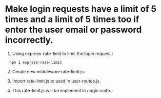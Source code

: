 <!-- ![Banner](images/Implementing%20CORS.png)

<h4 align='center'>NOTE: I used the previous project in week 11 making RESTful API.</h4>

<h5 align='center'>Link for previous week 11 assignment :</h5>

<p align='center'>
<a href="https://week-11-sanhendrindp-production.up.railway.app/">week-11-sanhendrindp-production.up.railway.app/</a>
</p>

# Introduction

CORS stands for Cross-Origin Resource Sharing. It is a security feature implemented by web browsers to control and restrict web page scripts or applications running at one origin (domain) from making requests to a different origin (domain).

In this assignment, I try to implementing CORS in my previous RESTful API in week 11. The CORS that I implemented will run on a local server, which is **port: 7000** and **port: 8000**. I will also implement x-request-id in the response header, and setup helmet as protection against common web vulnerabilities.

# Set x-request-id in response header

In folder middleware, I created a new middleware called **requestIdMiddlware**.

  <p align="center">
    <img src="images/requestIdMiddleware.PNG">
  </p>

In that code, I install **UUID** package that is used for the uniqueness of an identifier when generated in x-request-id header.

```
npm i uuid
```

If the x-request-id header exists in the incoming request, it will sets the x-request-id header in the response to the value of the existing header using res.setHeader().

In summary, it will sets the generated UUID as the x-request-id header in the response. This middleware ensures that each incoming request is associated with a unique x-request-id, either by using an existing one or generating a new one.

Then in folder app.js, i call requestIdMiddleware to all my routes especially for root route ("/"). So this will ensure that any requests passing through these routes will be modified or get the appropriate x-request-id.

  <p align="center">
    <img src="images/Applying requestIdMiddleware.PNG">
  </p>

# Implementing CORS

## Global CORS

In this setup, i implement a global CORS on app.js that will run on front-end in **port: 7000** and **port: 8000**.

  <p align="center">
    <img src="images/Cors Global.PNG">
  </p>

This means, when request from front-end is in port: 7000 and port: 8000, it will be allowed by CORS for all methods which is GET, POST, PUT, DELETE. Then I tried to implement CORS pre-flight and added method OPTIONS and handle the responds for all routes with **app.options('\*')**.

## Independent CORS

For this setup, i implement independent CORS in folder routes for product-routes.js and order-routes.js.

  <p align="center">
    <img src="images/Cors Independent for ClientX.PNG">
  </p>

In product-routes.js, i define **client-x** will get allowed by CORS to request get all products with method GET. This will run on port: 7000 in front-end.

  <p align="center">
    <img src="images/Cors Independent for ClientY.PNG">
  </p>

In order-routes.js, i define **client-y** will get allowed by CORS to request get all orders. This will run on port: 8000 in front-end.

## Testing

  <p align="center">
    <img src="images/Fetch on PORT 7000.PNG" width="800">
    <br>
    <em>Fetching request in port: 7000 will allowed by CORS.</em>
  </p>
    <br>
  <p align="center">
    <img src="images/Fetch on PORT 8000.PNG" width="800">
    <br>
    <em>Fetching request in port: 8000 will allowed by CORS.</em>
  </p>
    <br>
  <p align="center">
    <img src="images/Fetch on PORT 6500.PNG" width="800">
    <br>
    <em>Fetching request in port: 6500 will not allowed by CORS.</em>
  </p> -->

# Make login requests have a limit of 5 times and a limit of 5 times too if enter the user email or password incorrectly.

1. Using express-rate-limit to limit the login request :

```
  npm i express-rate-limit
```

2. Create new middleware rate-limit.js.

3. Import rate-limit.js to used in user-routes.js.

4. This rate-limit.js will be implement in /login route.
